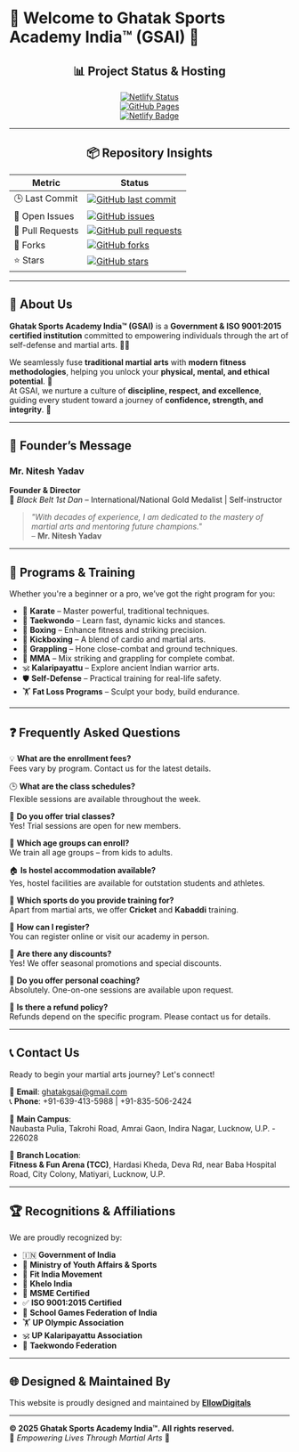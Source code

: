 # 🌟 Welcome to **Ghatak Sports Academy India™ (GSAI)** 🌟

<div align="center">

## 📊 Project Status & Hosting

[![Netlify Status](https://api.netlify.com/api/v1/badges/8c055132-a1bd-456d-8f11-e1dfaa067806/deploy-status)](https://app.netlify.com/sites/ghatakgsai/deploys)  
[![GitHub Pages](https://img.shields.io/badge/Hosted%20on-GitHub%20Pages-blue.svg)](https://pages.github.com/)  
[![Netlify Badge](https://img.shields.io/netlify/8c055132-a1bd-456d-8f11-e1dfaa067806)](https://www.netlify.com)

---

## 📦 Repository Insights

| **Metric**         | **Status**                                                                                     |
|--------------------|-----------------------------------------------------------------------------------------------|
| 🕒 Last Commit      | [![GitHub last commit](https://img.shields.io/github/last-commit/EllowDigitals/gsai.github.io?logo=github)](https://github.com/EllowDigitals/gsai.github.io/commits/main) |
| 🐛 Open Issues      | [![GitHub issues](https://img.shields.io/github/issues/EllowDigitals/gsai.github.io?logo=github)](https://github.com/EllowDigitals/gsai.github.io/issues) |
| 🔄 Pull Requests    | [![GitHub pull requests](https://img.shields.io/github/issues-pr/EllowDigitals/gsai.github.io?logo=github)](https://github.com/EllowDigitals/gsai.github.io/pulls) |
| 🍴 Forks            | [![GitHub forks](https://img.shields.io/github/forks/EllowDigitals/gsai.github.io?style=social&logo=github)](https://github.com/EllowDigitals/gsai.github.io/network/members) |
| ⭐ Stars            | [![GitHub stars](https://img.shields.io/github/stars/EllowDigitals/gsai.github.io?style=social&logo=github)](https://github.com/EllowDigitals/gsai.github.io/stargazers) |

</div>

---

## 🥋 About Us

**Ghatak Sports Academy India™ (GSAI)** is a **Government & ISO 9001:2015 certified institution** committed to empowering individuals through the art of self-defense and martial arts. 💪✨

We seamlessly fuse **traditional martial arts** with **modern fitness methodologies**, helping you unlock your **physical, mental, and ethical potential**. 🌟  
At GSAI, we nurture a culture of **discipline, respect, and excellence**, guiding every student toward a journey of **confidence, strength, and integrity**. 💖

---

## 👤 Founder’s Message

### **Mr. Nitesh Yadav**  

**Founder & Director**  
🥇 *Black Belt 1st Dan* – International/National Gold Medalist | Self-instructor  

> *"With decades of experience, I am dedicated to the mastery of martial arts and mentoring future champions."*  
> – **Mr. Nitesh Yadav**

---

## 🥊 Programs & Training

Whether you're a beginner or a pro, we’ve got the right program for you:

- 🥋 **Karate** – Master powerful, traditional techniques.  
- 🦵 **Taekwondo** – Learn fast, dynamic kicks and stances.  
- 🥊 **Boxing** – Enhance fitness and striking precision.  
- 🥋 **Kickboxing** – A blend of cardio and martial arts.  
- 🤼 **Grappling** – Hone close-combat and ground techniques.  
- 🥋 **MMA** – Mix striking and grappling for complete combat.  
- 🕉️ **Kalaripayattu** – Explore ancient Indian warrior arts.  
- 🛡️ **Self-Defense** – Practical training for real-life safety.  
- 🏋️ **Fat Loss Programs** – Sculpt your body, build endurance.

---

## ❓ Frequently Asked Questions

💡 **What are the enrollment fees?**  
Fees vary by program. Contact us for the latest details.

🕒 **What are the class schedules?**  
Flexible sessions are available throughout the week.

🎯 **Do you offer trial classes?**  
Yes! Trial sessions are open for new members.

👶 **Which age groups can enroll?**  
We train all age groups – from kids to adults.

🏠 **Is hostel accommodation available?**  
Yes, hostel facilities are available for outstation students and athletes.

🏏 **Which sports do you provide training for?**  
Apart from martial arts, we offer **Cricket** and **Kabaddi** training.

📝 **How can I register?**  
You can register online or visit our academy in person.

💸 **Are there any discounts?**  
Yes! We offer seasonal promotions and special discounts.

🤝 **Do you offer personal coaching?**  
Absolutely. One-on-one sessions are available upon request.

🔄 **Is there a refund policy?**  
Refunds depend on the specific program. Please contact us for details.

---

## 📞 Contact Us

Ready to begin your martial arts journey? Let's connect!

📧 **Email**: [ghatakgsai@gmail.com](mailto:ghatakgsai@gmail.com)  
📞 **Phone**: +91-639-413-5988 | +91-835-506-2424  

🏢 **Main Campus**:  
Naubasta Pulia, Takrohi Road, Amrai Gaon, Indira Nagar, Lucknow, U.P. - 226028  

🏢 **Branch Location**:  
**Fitness & Fun Arena (TCC)**, Hardasi Kheda, Deva Rd, near Baba Hospital Road, City Colony, Matiyari, Lucknow, U.P.

---

## 🏆 Recognitions & Affiliations

We are proudly recognized by:

- 🇮🇳 **Government of India**  
- 🏅 **Ministry of Youth Affairs & Sports**  
- 💪 **Fit India Movement**  
- 🏃 **Khelo India**  
- 🏢 **MSME Certified**  
- ✅ **ISO 9001:2015 Certified**  
- 🏫 **School Games Federation of India**  
- 🏋️ **UP Olympic Association**  
- 🕉️ **UP Kalaripayattu Association**  
- 🥋 **Taekwondo Federation**

---

## 🌐 Designed & Maintained By

This website is proudly designed and maintained by [**EllowDigitals**](https://www.ellowdigitals.me)

---

**© 2025 Ghatak Sports Academy India™. All rights reserved.**  
🌟 *Empowering Lives Through Martial Arts* 🌟
